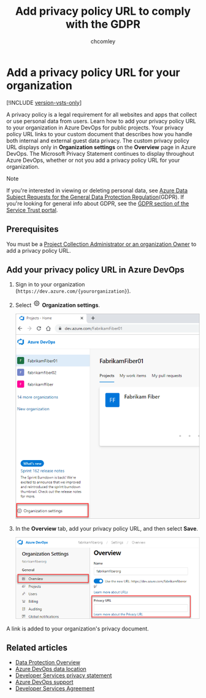 ﻿---
title: Add privacy policy URL to comply with the GDPR
titleSuffix: Azure DevOps Services
description: Learn how to add your Organization's privacy policy URL for your public project, which describes how you handle internal and external guest data privacy.
ms.technology: devops-accounts
ms.topic: conceptual
ms.author: chcomley
author: chcomley
ms.date: 06/09/2020
monikerRange: 'azure-devops'
---

# Add a privacy policy URL for your organization

[!INCLUDE [version-vsts-only](../../includes/version-vsts-only.md)]

A privacy policy is a legal requirement for all websites and apps that collect or use personal data from users. Learn how to add your privacy policy URL to your organization in Azure DevOps for public projects. Your privacy policy URL links to your custom document that describes how you handle both internal and external guest data privacy. The custom privacy policy URL displays only in **Organization settings** on the **Overview** page in Azure DevOps. The Microsoft Privacy Statement continues to display throughout Azure DevOps, whether or not you add a privacy policy URL for your organization.

> [!NOTE]
> If you're interested in viewing or deleting personal data, see [Azure Data Subject Requests for the General Data Protection Regulation](/microsoft-365/compliance/gdpr-dsr-azure)(GDPR). If you're looking for general info about GDPR, see the [GDPR section of the Service Trust portal](https://servicetrust.microsoft.com/ViewPage/GDPRGetStarted).

## Prerequisites

You must be a [Project Collection Administrator or an organization Owner](../security/lookup-organization-owner-admin.md) to add a privacy policy URL.

## Add your privacy policy URL in Azure DevOps

1. Sign in to your organization (```https://dev.azure.com/{yourorganization}```).
2. Select ![gear icon](../../media/icons/gear-icon.png) **Organization settings**.
  
   ![Open Organization settings](../../media/settings/open-admin-settings-vert.png)

3. In the **Overview** tab, add your privacy policy URL, and then select **Save**.

   ![Screenshot showing where you can add your privacy policy URL in Organization settings](media/add-privacy-url/privacy-url-in-organization-settings.png)

A link is added to your organization's privacy document.

## Related articles
- [Data Protection Overview](../security/data-protection.md)
- [Azure DevOps data location](../security/data-location.md)
- [Developer Services privacy statement](https://privacy.microsoft.com/privacystatement)
- [Azure DevOps support](https://azure.microsoft.com/support/devops/)
- [Developer Services Agreement](../../user-guide/services.md)